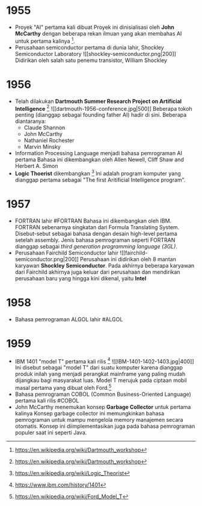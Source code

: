 # 1955
- Proyek "AI" pertama kali dibuat
	Proyek ini dinisialisasi oleh **John McCarthy** dengan beberapa rekan ilmuan yang akan membahas AI untuk pertama kalinya [^1].
- Perusahaan semiconductor pertama di dunia lahir, Shockley Semiconductor Laboratory
	![[shockley-semiconductor.png|200]]
	Didirikan oleh salah satu penemu transistor, William Shockley

# 1956
- Telah dilakukan **Dartmouth Summer Research Project on Artificial Intelligence** [^1]
	![[dartmouth-1956-conference.jpg|500]]
	Beberapa tokoh penting (dianggap sebagai founding father AI) hadir di sini. Beberapa diantaranya:
	- Claude Shannon
	- John McCarthy
	- Nathaniel Rochester
	- Marvin Minsky
- Information Processing Language menjadi bahasa pemrograman AI pertama
	Bahasa ini dikembangkan oleh Allen Newell, Cliff Shaw and Herbert A. Simon
- **Logic Thoerist** dikembangkan [^2]
	Ini adalah program komputer yang dianggap pertama sebagai "The first Aritificial Intelligence program".
# 1957
- FORTRAN lahir #FORTRAN
	Bahasa ini dikembangkan oleh IBM. FORTRAN sebenarnya singkatan dari Formula Translating System. Disebut-sebut sebagai bahasa dengan desain high-level pertama setelah assembly.
	Jenis bahasa pemrograman seperti FORTRAN dianggap sebagai *third generation programming language (3GL)*. 
- Perusahaan Fairchild Semiconductor lahir
	![[fairchild-semiconductor.png|200]]
	Perusahaan ini didirikan oleh 8 mantan karyawan **Shockley Semiconductor**. Pada akhirnya beberapa karyawan dari Fairchild akhirnya juga keluar dari perusahaan dan mendirikan perusahaan baru yang hingga kini dikenal, yaitu **Intel**
# 1958
- Bahasa pemrograman ALGOL lahir #ALGOL
# 1959
- IBM 1401 "model T" pertama kali rilis [^3]
	![[IBM-1401-1402-1403.jpg|400]]
	Ini disebut sebagai "model T" dari suatu komputer karena dianggap produk inilah yang menjadi perangkat mainframe yang paling mudah dijangkau bagi masyarakat luas.
	Model T merujuk pada ciptaan mobil masal pertama yang dibuat oleh Ford.[^4] 
- Bahasa pemrograman COBOL (Common Business-Oriented Language) pertama kali rilis #COBOL
- John McCarthy menemukan konsep **Garbage Collector** untuk pertama kalinya
  Konsep garbage collector ini memungkinkan bahasa pemrograman untuk mampu mengelola memory manajemen secara otomatis. Konsep ini diimplementasikan juga pada bahasa pemrograman populer saat ini seperti Java.


[^1]: https://en.wikipedia.org/wiki/Dartmouth_workshop
[^2]: https://en.wikipedia.org/wiki/Logic_Theorist
[^3]: https://www.ibm.com/history/1401
[^4]: https://en.wikipedia.org/wiki/Ford_Model_T